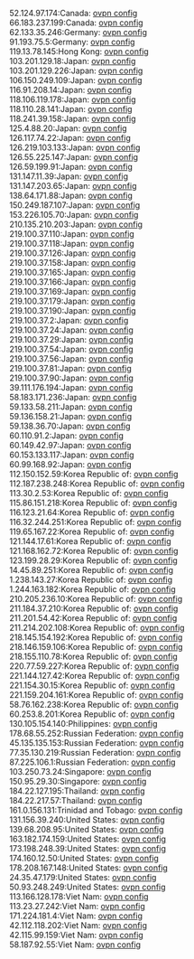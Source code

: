 52.124.97.174:Canada: [ovpn config](vpn/52_124_97_174.ovpn)  
66.183.237.199:Canada: [ovpn config](vpn/66_183_237_199.ovpn)  
62.133.35.246:Germany: [ovpn config](vpn/62_133_35_246.ovpn)  
91.193.75.5:Germany: [ovpn config](vpn/91_193_75_5.ovpn)  
119.13.78.145:Hong Kong: [ovpn config](vpn/119_13_78_145.ovpn)  
103.201.129.18:Japan: [ovpn config](vpn/103_201_129_18.ovpn)  
103.201.129.226:Japan: [ovpn config](vpn/103_201_129_226.ovpn)  
106.150.249.109:Japan: [ovpn config](vpn/106_150_249_109.ovpn)  
116.91.208.14:Japan: [ovpn config](vpn/116_91_208_14.ovpn)  
118.106.119.178:Japan: [ovpn config](vpn/118_106_119_178.ovpn)  
118.110.28.141:Japan: [ovpn config](vpn/118_110_28_141.ovpn)  
118.241.39.158:Japan: [ovpn config](vpn/118_241_39_158.ovpn)  
125.4.88.20:Japan: [ovpn config](vpn/125_4_88_20.ovpn)  
126.117.74.22:Japan: [ovpn config](vpn/126_117_74_22.ovpn)  
126.219.103.133:Japan: [ovpn config](vpn/126_219_103_133.ovpn)  
126.55.225.147:Japan: [ovpn config](vpn/126_55_225_147.ovpn)  
126.59.199.91:Japan: [ovpn config](vpn/126_59_199_91.ovpn)  
131.147.11.39:Japan: [ovpn config](vpn/131_147_11_39.ovpn)  
131.147.203.65:Japan: [ovpn config](vpn/131_147_203_65.ovpn)  
138.64.171.88:Japan: [ovpn config](vpn/138_64_171_88.ovpn)  
150.249.187.107:Japan: [ovpn config](vpn/150_249_187_107.ovpn)  
153.226.105.70:Japan: [ovpn config](vpn/153_226_105_70.ovpn)  
210.135.210.203:Japan: [ovpn config](vpn/210_135_210_203.ovpn)  
219.100.37.110:Japan: [ovpn config](vpn/219_100_37_110.ovpn)  
219.100.37.118:Japan: [ovpn config](vpn/219_100_37_118.ovpn)  
219.100.37.126:Japan: [ovpn config](vpn/219_100_37_126.ovpn)  
219.100.37.158:Japan: [ovpn config](vpn/219_100_37_158.ovpn)  
219.100.37.165:Japan: [ovpn config](vpn/219_100_37_165.ovpn)  
219.100.37.166:Japan: [ovpn config](vpn/219_100_37_166.ovpn)  
219.100.37.169:Japan: [ovpn config](vpn/219_100_37_169.ovpn)  
219.100.37.179:Japan: [ovpn config](vpn/219_100_37_179.ovpn)  
219.100.37.190:Japan: [ovpn config](vpn/219_100_37_190.ovpn)  
219.100.37.2:Japan: [ovpn config](vpn/219_100_37_2.ovpn)  
219.100.37.24:Japan: [ovpn config](vpn/219_100_37_24.ovpn)  
219.100.37.29:Japan: [ovpn config](vpn/219_100_37_29.ovpn)  
219.100.37.54:Japan: [ovpn config](vpn/219_100_37_54.ovpn)  
219.100.37.56:Japan: [ovpn config](vpn/219_100_37_56.ovpn)  
219.100.37.81:Japan: [ovpn config](vpn/219_100_37_81.ovpn)  
219.100.37.90:Japan: [ovpn config](vpn/219_100_37_90.ovpn)  
39.111.176.194:Japan: [ovpn config](vpn/39_111_176_194.ovpn)  
58.183.171.236:Japan: [ovpn config](vpn/58_183_171_236.ovpn)  
59.133.58.211:Japan: [ovpn config](vpn/59_133_58_211.ovpn)  
59.136.158.21:Japan: [ovpn config](vpn/59_136_158_21.ovpn)  
59.138.36.70:Japan: [ovpn config](vpn/59_138_36_70.ovpn)  
60.110.91.2:Japan: [ovpn config](vpn/60_110_91_2.ovpn)  
60.149.42.97:Japan: [ovpn config](vpn/60_149_42_97.ovpn)  
60.153.133.117:Japan: [ovpn config](vpn/60_153_133_117.ovpn)  
60.99.168.92:Japan: [ovpn config](vpn/60_99_168_92.ovpn)  
112.150.152.59:Korea Republic of: [ovpn config](vpn/112_150_152_59.ovpn)  
112.187.238.248:Korea Republic of: [ovpn config](vpn/112_187_238_248.ovpn)  
113.30.2.53:Korea Republic of: [ovpn config](vpn/113_30_2_53.ovpn)  
115.86.151.218:Korea Republic of: [ovpn config](vpn/115_86_151_218.ovpn)  
116.123.21.64:Korea Republic of: [ovpn config](vpn/116_123_21_64.ovpn)  
116.32.244.251:Korea Republic of: [ovpn config](vpn/116_32_244_251.ovpn)  
119.65.167.22:Korea Republic of: [ovpn config](vpn/119_65_167_22.ovpn)  
121.144.17.61:Korea Republic of: [ovpn config](vpn/121_144_17_61.ovpn)  
121.168.162.72:Korea Republic of: [ovpn config](vpn/121_168_162_72.ovpn)  
123.199.28.29:Korea Republic of: [ovpn config](vpn/123_199_28_29.ovpn)  
14.45.89.251:Korea Republic of: [ovpn config](vpn/14_45_89_251.ovpn)  
1.238.143.27:Korea Republic of: [ovpn config](vpn/1_238_143_27.ovpn)  
1.244.163.182:Korea Republic of: [ovpn config](vpn/1_244_163_182.ovpn)  
210.205.236.10:Korea Republic of: [ovpn config](vpn/210_205_236_10.ovpn)  
211.184.37.210:Korea Republic of: [ovpn config](vpn/211_184_37_210.ovpn)  
211.201.54.42:Korea Republic of: [ovpn config](vpn/211_201_54_42.ovpn)  
211.214.202.108:Korea Republic of: [ovpn config](vpn/211_214_202_108.ovpn)  
218.145.154.192:Korea Republic of: [ovpn config](vpn/218_145_154_192.ovpn)  
218.146.159.106:Korea Republic of: [ovpn config](vpn/218_146_159_106.ovpn)  
218.155.110.78:Korea Republic of: [ovpn config](vpn/218_155_110_78.ovpn)  
220.77.59.227:Korea Republic of: [ovpn config](vpn/220_77_59_227.ovpn)  
221.144.127.42:Korea Republic of: [ovpn config](vpn/221_144_127_42.ovpn)  
221.154.30.15:Korea Republic of: [ovpn config](vpn/221_154_30_15.ovpn)  
221.159.204.161:Korea Republic of: [ovpn config](vpn/221_159_204_161.ovpn)  
58.76.162.238:Korea Republic of: [ovpn config](vpn/58_76_162_238.ovpn)  
60.253.8.201:Korea Republic of: [ovpn config](vpn/60_253_8_201.ovpn)  
130.105.154.140:Philippines: [ovpn config](vpn/130_105_154_140.ovpn)  
178.68.55.252:Russian Federation: [ovpn config](vpn/178_68_55_252.ovpn)  
45.135.135.153:Russian Federation: [ovpn config](vpn/45_135_135_153.ovpn)  
77.35.130.219:Russian Federation: [ovpn config](vpn/77_35_130_219.ovpn)  
87.225.106.1:Russian Federation: [ovpn config](vpn/87_225_106_1.ovpn)  
103.250.73.24:Singapore: [ovpn config](vpn/103_250_73_24.ovpn)  
150.95.29.30:Singapore: [ovpn config](vpn/150_95_29_30.ovpn)  
184.22.127.195:Thailand: [ovpn config](vpn/184_22_127_195.ovpn)  
184.22.217.57:Thailand: [ovpn config](vpn/184_22_217_57.ovpn)  
161.0.156.131:Trinidad and Tobago: [ovpn config](vpn/161_0_156_131.ovpn)  
131.156.39.240:United States: [ovpn config](vpn/131_156_39_240.ovpn)  
139.68.208.95:United States: [ovpn config](vpn/139_68_208_95.ovpn)  
163.182.174.159:United States: [ovpn config](vpn/163_182_174_159.ovpn)  
173.198.248.39:United States: [ovpn config](vpn/173_198_248_39.ovpn)  
174.160.12.50:United States: [ovpn config](vpn/174_160_12_50.ovpn)  
178.208.167.148:United States: [ovpn config](vpn/178_208_167_148.ovpn)  
24.35.47.179:United States: [ovpn config](vpn/24_35_47_179.ovpn)  
50.93.248.249:United States: [ovpn config](vpn/50_93_248_249.ovpn)  
113.166.128.178:Viet Nam: [ovpn config](vpn/113_166_128_178.ovpn)  
113.23.27.242:Viet Nam: [ovpn config](vpn/113_23_27_242.ovpn)  
171.224.181.4:Viet Nam: [ovpn config](vpn/171_224_181_4.ovpn)  
42.112.118.202:Viet Nam: [ovpn config](vpn/42_112_118_202.ovpn)  
42.115.99.159:Viet Nam: [ovpn config](vpn/42_115_99_159.ovpn)  
58.187.92.55:Viet Nam: [ovpn config](vpn/58_187_92_55.ovpn)  
